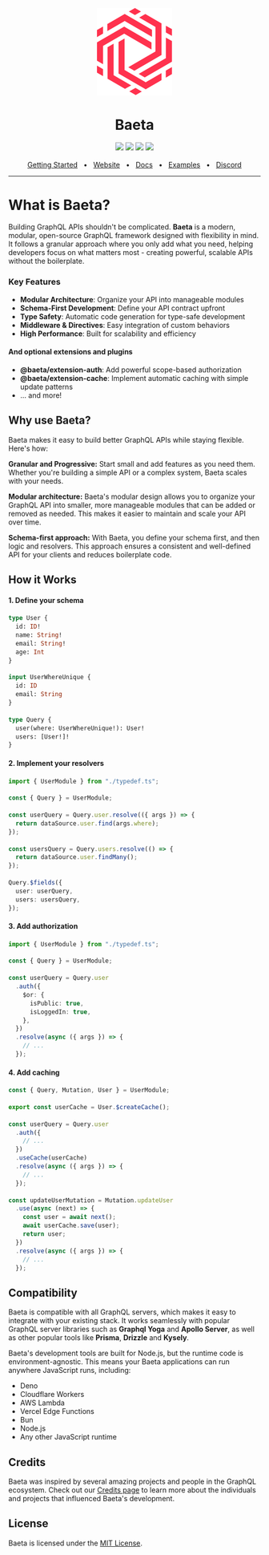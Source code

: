 <p align="center">
  <img src="https://raw.githubusercontent.com/andreisergiu98/baeta/refs/heads/main/website/static/img/logo-baeta.svg" alt="Baeta Logo" width="150"/>
</p>

<div align="center">
  <h1>Baeta</h1>
  <a href="https://www.npmjs.com/package/@baeta/cli"><img src="https://img.shields.io/npm/v/@baeta/cli.svg?style=flat" /></a>
   <a href="https://github.com/andreisergiu98/baeta/actions/workflows/testing.yml"><img src="https://img.shields.io/github/actions/workflow/status/andreisergiu98/baeta/testing.yml" /></a>
  <a href="https://github.com/andreisergiu98/baeta/pulls"><img src="https://img.shields.io/badge/PRs-welcome-brightgreen.svg" /></a>
  <a href="https://github.com/andreisergiu98/baeta/blob/main/LICENSE"><img src="https://img.shields.io/badge/license-MIT-blue" /></a>
  <br />
  <br />
  <a href="https://baeta.io/docs/getting-started/installation">Getting Started</a>
  <span>&nbsp;&nbsp;•&nbsp;&nbsp;</span>
  <a href="https://www.baeta.io/">Website</a>
  <span>&nbsp;&nbsp;•&nbsp;&nbsp;</span>
  <a href="https://baeta.io/docs/intro">Docs</a>
  <span>&nbsp;&nbsp;•&nbsp;&nbsp;</span>
  <a href="https://github.com/andreisergiu98/baeta/tree/main/examples">Examples</a>
  <span>&nbsp;&nbsp;•&nbsp;&nbsp;</span>
  <a href="https://discord.gg/BHFXHvyj">Discord</a>
  <br />
  <hr />
</div>

# What is Baeta?

Building GraphQL APIs shouldn't be complicated. **Baeta** is a modern, modular, open-source GraphQL framework designed with flexibility in mind. It follows a granular approach where you only add what you need, helping developers focus on what matters most - creating powerful, scalable APIs without the boilerplate.

### Key Features

- **Modular Architecture**: Organize your API into manageable modules
- **Schema-First Development**: Define your API contract upfront
- **Type Safety**: Automatic code generation for type-safe development
- **Middleware & Directives**: Easy integration of custom behaviors
- **High Performance**: Built for scalability and efficiency

#### And optional extensions and plugins

- **@baeta/extension-auth**: Add powerful scope-based authorization
- **@baeta/extension-cache**: Implement automatic caching with simple update patterns
- ... and more!

## Why use Baeta?

Baeta makes it easy to build better GraphQL APIs while staying flexible. Here's how:

**Granular and Progressive:** Start small and add features as you need them. Whether you're building a simple API or a complex system, Baeta scales with your needs.

**Modular architecture:** Baeta's modular design allows you to organize your GraphQL API into smaller, more manageable modules that can be added or removed as needed. This makes it easier to maintain and scale your API over time.

**Schema-first approach:** With Baeta, you define your schema first, and then logic and resolvers. This approach ensures a consistent and well-defined API for your clients and reduces boilerplate code.

## How it Works

#### 1. Define your schema

```graphql
type User {
  id: ID!
  name: String!
  email: String!
  age: Int
}

input UserWhereUnique {
  id: ID
  email: String
}

type Query {
  user(where: UserWhereUnique!): User!
  users: [User!]!
}
```

#### 2. Implement your resolvers

```typescript
import { UserModule } from "./typedef.ts";

const { Query } = UserModule;

const userQuery = Query.user.resolve(({ args }) => {
  return dataSource.user.find(args.where);
});

const usersQuery = Query.users.resolve(() => {
  return dataSource.user.findMany();
});

Query.$fields({
  user: userQuery,
  users: usersQuery,
});
```

#### 3. Add authorization

```typescript
import { UserModule } from "./typedef.ts";

const { Query } = UserModule;

const userQuery = Query.user
  .auth({
    $or: {
      isPublic: true,
      isLoggedIn: true,
    },
  })
  .resolve(async ({ args }) => {
    // ...
  });
```

#### 4. Add caching

```typescript
const { Query, Mutation, User } = UserModule;

export const userCache = User.$createCache();

const userQuery = Query.user
  .auth({
    // ...
  })
  .useCache(userCache)
  .resolve(async ({ args }) => {
    // ...
  });

const updateUserMutation = Mutation.updateUser
  .use(async (next) => {
    const user = await next();
    await userCache.save(user);
    return user;
  })
  .resolve(async ({ args }) => {
    // ...
  });
```

## Compatibility

Baeta is compatible with all GraphQL servers, which makes it easy to integrate with your existing stack. It works seamlessly with popular GraphQL server libraries such as **Graphql Yoga** and **Apollo Server**, as well as other popular tools like **Prisma**, **Drizzle** and **Kysely**.

Baeta's development tools are built for Node.js, but the runtime code is environment-agnostic. This means your Baeta applications can run anywhere JavaScript runs, including:

- Deno
- Cloudflare Workers
- AWS Lambda
- Vercel Edge Functions
- Bun
- Node.js
- Any other JavaScript runtime

## Credits

Baeta was inspired by several amazing projects and people in the GraphQL ecosystem. Check out our [Credits page](https://baeta.io/docs/credits) to learn more about the individuals and projects that influenced Baeta's development.

## License

Baeta is licensed under the [MIT License](./LICENSE).
